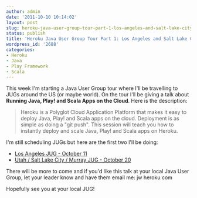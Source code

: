 ```yaml
---
author: admin
date: '2011-10-10 10:14:02'
layout: post
slug: heroku-java-user-group-tour-part-1-los-angeles-and-salt-lake-city
status: publish
title: 'Heroku Java User Group Tour Part 1: Los Angeles and Salt Lake City'
wordpress_id: '2688'
categories:
- Heroku
- Java
- Play Framework
- Scala
---
```


This week I'm starting a Java User Group tour where I'll be travelling to JUGs
around the US (or maybe world). On the tour I'll be giving a talk about
**Running Java, Play! and Scala Apps on the Cloud**. Here is the description:

> Heroku is a Polyglot Cloud Application Platform that makes it easy to deploy
Java, Play! and Scala apps on the cloud. Deployment is as simple as doing a
"git push". This session will teach you how to instantly deploy and scale
Java, Play! and Scala apps on Heroku.

  
I'm still scheduling JUGs but here are the first two I'll be doing:

  * [Los Angeles JUG - October 11](http://www.lajug.org/index.html)
  * [Utah / Salt Lake City / Murray JUG - October 20](http://www.ujug.org/)
  
There will be more to come and if you'd like this talk at your local Java User
Group, let your leader know and have them email me: jw <at> heroku <dot> com

Hopefully see you at your local JUG!

